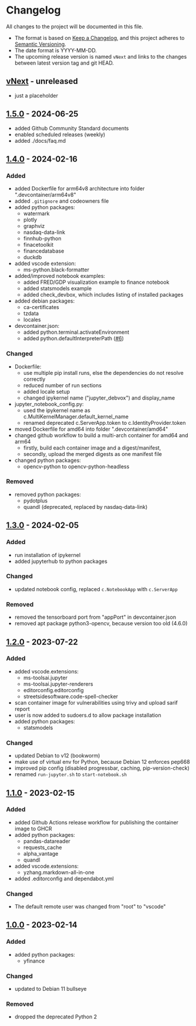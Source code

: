 # Changelog

All changes to the project will be documented in this file.

- The format is based on [Keep a Changelog](https://keepachangelog.com/en/1.1.0/),
and this project adheres to [Semantic Versioning](https://semver.org/spec/v2.0.0.html).
- The date format is YYYY-MM-DD.
- The upcoming release version is named `vNext` and links to the changes between latest version tag and git HEAD.

## [vNext] - unreleased

- just a placeholder

## [1.5.0] - 2024-06-25

- added Github Community Standard documents
- enabled scheduled releases (weekly)
- added ./docs/faq.md

## [1.4.0] - 2024-02-16

### Added

- added Dockerfile for arm64v8 architecture into folder ".devcontainer/arm64v8"
- added `.gitignore` and codeowners file
- added python packages:
  - watermark
  - plotly
  - graphviz
  - nasdaq-data-link
  - finnhub-python
  - finacetoolkit
  - financedatabase
  - duckdb
- added vscode extension:
  - ms-python.black-formatter
- added/improved notebook examples:
  - added FRED/GDP visualization example to finance notebook
  - added statsmodels example
  - added check_devbox, which includes listing of installed packages
- added debian packages:
  - ca-certificates
  - tzdata
  - locales
- devcontainer.json:
  - added python.terminal.activateEnvironment
  - added python.defaultInterpreterPath ([#6](https://github.com/jakoch/jupyter-devbox/issues/6))

### Changed

- Dockerfile:
  - use multiple pip install runs, else the dependencies do not resolve correctly
  - reduced number of run sections
  - added locale setup
  - changed ipykernel name ("jupyter_debvox") and display_name
- jupyter_notebook_config.py:
  - used the ipykernel name as c.MultiKernelManager.default_kernel_name
  - renamed deprecated c.ServerApp.token to c.IdentityProvider.token
- moved Dockerfile for amd64 into folder ".devcontainer/amd64"
- changed github workflow to build a multi-arch container for amd64 and arm64
  - firstly, build each container image and a digest/manifest,
  - secondly, upload the merged digests as one manifest file
- changed python packages:
  - opencv-python to opencv-python-headless

### Removed

- removed python packages:
  - pydotplus
  - quandl (deprecated, replaced by nasdaq-data-link)

## [1.3.0] - 2024-02-05

### Added

- run installation of ipykernel
- added jupyterhub to python packages

### Changed

- updated notebook config, replaced `c.NotebookApp` with `c.ServerApp`

### Removed

- removed the tensorboard port from "appPort" in devcontainer.json
- removed apt package python3-opencv, because version too old (4.6.0)

## [1.2.0] - 2023-07-22

### Added

- added vscode.extensions:
  - ms-toolsai.jupyter
  - ms-toolsai.jupyter-renderers
  - editorconfig.editorconfig
  - streetsidesoftware.code-spell-checker
- scan container image for vulnerabilities using trivy and upload sarif report
- user is now added to sudoers.d to allow package installation
- added python packages:
  - statsmodels

### Changed

- updated Debian to v12 (bookworm)
- make use of virtual env for Python, because Debian 12 enforces pep668
- improved pip config (disabled progressbar, caching, pip-version-check)
- renamed `run-jupyter.sh` to `start-notebook.sh`

## [1.1.0] - 2023-02-15

### Added

- added Github Actions release workflow for publishing the container image to GHCR
- added python packages:
  - pandas-datareader
  - requests_cache
  - alpha_vantage
  - quandl
- added vscode.extensions:
  - yzhang.markdown-all-in-one
- added .editorconfig and dependabot.yml

### Changed

- The default remote user was changed from "root" to "vscode"

## [1.0.0] - 2023-02-14

### Added

- added python packages:
  - yfinance

### Changed

- updated to Debian 11 bullseye

### Removed

- dropped the deprecated Python 2

<!-- Section for Reference Links -->

[vNext]: https://github.com/jakoch/jupyter-devbox/compare/v1.5.0...HEAD
[1.5.0]: https://github.com/jakoch/jupyter-devbox/compare/v1.4.0...v1.5.0
[1.4.0]: https://github.com/jakoch/jupyter-devbox/compare/v1.3.0...v1.4.0
[1.3.0]: https://github.com/jakoch/jupyter-devbox/compare/v1.2.0...v1.3.0
[1.2.0]: https://github.com/jakoch/jupyter-devbox/compare/v1.1.0...v1.2.0
[1.1.0]: https://github.com/jakoch/jupyter-devbox/compare/v1.0.0...v1.1.0
[1.0.0]: https://github.com/jakoch/jupyter-devbox/releases/tag/v1.0.0
